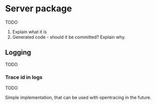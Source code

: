 # Server package

TODO

1. Explain what it is
2. Generated code - should it be committed? Explain why.

## Logging

TODO

### Trace id in logs

TODO

Simple implementation, that can be used with opentracing in the future.
